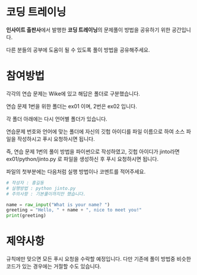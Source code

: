 # 코딩 트레이닝

**인사이트 출판사**에서 발행한 **코딩 트레이닝**의 문제풀이 방법을 공유하기 위한 공간입니다.

다른 분들의 공부에 도움이 될 수 있도록 풀이 방법을 공유해주세요.


# 참여방법

각각의 연습 문제는 Wike에 있고 해답은 폴더로 구분했습니다. 

연습 문제 1번을 위한 폴더는 ex01 이며, 2번은 ex02 입니다.

각 폴더 아래에는 다시 언어별 폴더가 있습니다. 

연습문제 번호와 언어에 맞는 폴더에 자신의 깃헙 아이디를 파일 이름으로 하여 소스 파일을 작성하시고 푸시 요청하시면 됩니다.

즉, 연습 문제 1번의 풀이 방법을 파이썬으로 작성하였고, 깃헙 아이디가 jinto라면 ex01/python/jinto.py 로 파일을 생성하신 후 푸시 요청하시면 됩니다.

파일의 첫부분에는 다음처럼 실행 방법이나 코멘트를 적어주세요. 

```python
# 작성자 : 홍길동
# 실행방법 : python jinto.py
# 주의사항 : 기본풀이까지만 했습니다.

name = raw_input("What is your name? ")
greeting = "Hello, " + name + ", nice to meet you!"
print(greeting)
```

# 제약사항 
규칙에만 맞으면 모든 푸시 요청을 수락할 예정입니다. 다만 기존에 풀이 방법중 비슷한 코드가 있는 경우에는 거절할 수도 있습니다.

